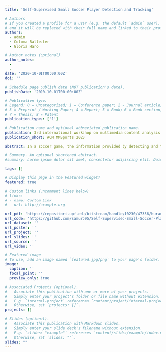 ```yaml
---
title: 'Self-Supervised Small Soccer Player Detection and Tracking'

# Authors
# If you created a profile for a user (e.g. the default `admin` user), write the username (folder name) here
# and it will be replaced with their full name and linked to their profile.
authors:
  - admin
  - Coloma Ballester
  - Gloria Haro

# Author notes (optional)
author_notes:
  - 
  - 
date: '2020-10-01T00:00:00Z'
doi: ''

# Schedule page publish date (NOT publication's date).
publishDate: '2020-10-01T00:00:00Z'

# Publication type.
# Legend: 0 = Uncategorized; 1 = Conference paper; 2 = Journal article;
# 3 = Preprint / Working Paper; 4 = Report; 5 = Book; 6 = Book section;
# 7 = Thesis; 8 = Patent
publication_types: ['1']

# Publication name and optional abbreviated publication name.
publication: 3rd international workshop on multimedia content analysis in sports (2020)
publication_short: ACM MMSports 2020

abstract: In a soccer game, the information provided by detecting and tracking brings crucial clues to further analyze and understand some tactical aspects of the game, including individual and team actions. State-of-the-art tracking algorithms achieve impressive results in scenarios on which they have been trained for, but they fail in challenging ones such as soccer games. This is frequently due to the player small relative size and the similar appearance among players of the same team. Although a straightforward solution would be to retrain these models by using a more specific dataset, the lack of such publicly available annotated datasets entails searching for other effective solutions. In this work, we propose a self-supervised pipeline which is able to detect and track low-resolution soccer players under different recording conditions without any need of ground-truth data. Extensive quantitative and qualitative experimental …

# Summary. An optional shortened abstract.
#summary: Lorem ipsum dolor sit amet, consectetur adipiscing elit. Duis posuere tellus ac convallis placerat. Proin tincidunt magna sed ex sollicitudin condimentum.

tags: []

# Display this page in the Featured widget?
featured: true

# Custom links (uncomment lines below)
# links:
# - name: Custom Link
#   url: http://example.org

url_pdf: 'https://repositori.upf.edu/bitstream/handle/10230/47356/hurault_mmsports_self.pdf?sequence=1&isAllowed=y'
url_code: 'https://github.com/samuro95/Self-Supervised-Small-Soccer-Player-Detection-Tracking'
url_dataset: ''
url_poster: ''
url_project: ''
url_slides: ''
url_source: ''
url_video: ''

# Featured image
# To use, add an image named `featured.jpg/png` to your page's folder.
image:
  caption: ''
  focal_point: ''
  preview_only: true

# Associated Projects (optional).
#   Associate this publication with one or more of your projects.
#   Simply enter your project's folder or file name without extension.
#   E.g. `internal-project` references `content/project/internal-project/index.md`.
#   Otherwise, set `projects: []`.
projects: []

# Slides (optional).
#   Associate this publication with Markdown slides.
#   Simply enter your slide deck's filename without extension.
#   E.g. `slides: "example"` references `content/slides/example/index.md`.
#   Otherwise, set `slides: ""`.
slides: ""
---
```

